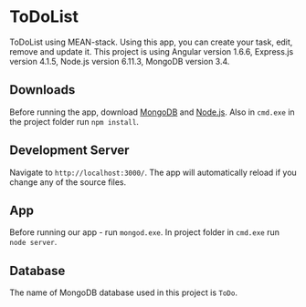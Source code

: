 # ToDoList
ToDoList using MEAN-stack. Using this app, you can create your task, edit, remove and update it.
This project is using Angular version 1.6.6, Express.js version 4.1.5, Node.js version 6.11.3, MongoDB version 3.4.

## Downloads

Before running the app, download [MongoDB](https://www.mongodb.com/) and [Node.js](https://nodejs.org/en/).
Also in `cmd.exe` in the project folder run `npm install`.

## Development Server

Navigate to `http://localhost:3000/`. The app will automatically reload if you change any of the source files.

## App

Before running our app - run `mongod.exe`.
In project folder in `cmd.exe` run `node server`. 

## Database

The name of MongoDB database used in this project is `ToDo`.
